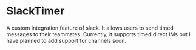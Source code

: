 # SlackTimer
A custom integration feature of slack. It allows users to send timed messages to their teammates. Currently, 
it supports timed direct IMs but I have planned to add support for channels soon.

